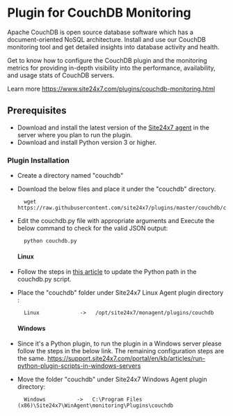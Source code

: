 Plugin for CouchDB Monitoring
===========

Apache CouchDB is open source database software which has a document-oriented NoSQL architecture. Install and use our CouchDB monitoring tool and get detailed insights into database activity and health.

Get to know how to configure the CouchDB plugin and the monitoring metrics for providing in-depth visibility into the performance, availability, and usage stats of CouchDB servers.

Learn more https://www.site24x7.com/plugins/couchdb-monitoring.html


## Prerequisites

- Download and install the latest version of the [Site24x7 agent](https://www.site24x7.com/app/client#/admin/inventory/add-monitor) in the server where you plan to run the plugin. 
- Download and install Python version 3 or higher.


### Plugin Installation  

- Create a directory named "couchdb"

- Download the below files and place it under the "couchdb" directory.

		wget https://raw.githubusercontent.com/site24x7/plugins/master/couchdb/couchdb.py


- Edit the couchdb.py file with appropriate arguments and Execute the below command to check for the valid JSON output:

		python couchdb.py
  #### Linux

- Follow the steps in [this article](https://support.site24x7.com/portal/en/kb/articles/updating-python-path-in-a-plugin-script-for-linux-servers) to update the Python path in the couchdb.py script.

- Place the "couchdb" folder under Site24x7 Linux Agent plugin directory : 

		Linux             ->   /opt/site24x7/monagent/plugins/couchdb

  #### Windows 

- Since it's a Python plugin, to run the plugin in a Windows server please follow the steps in the below link. The remaining configuration steps are the same.
https://support.site24x7.com/portal/en/kb/articles/run-python-plugin-scripts-in-windows-servers

- Move the folder "couchdb" under Site24x7 Windows Agent plugin directory: 

		Windows          ->   C:\Program Files (x86)\Site24x7\WinAgent\monitoring\Plugins\couchdb

